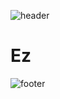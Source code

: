 ![header](https://capsule-render.vercel.app/api?type=wave&color=timeGradient&height=100)
# Ez
![footer](https://capsule-render.vercel.app/api?type=wave&color=timeGradient&section=footer&height=100)
